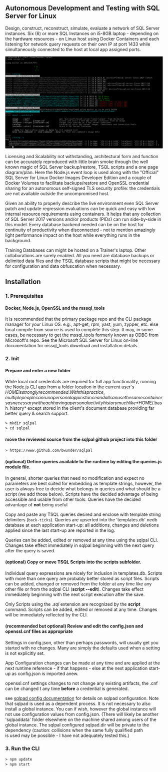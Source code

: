 ## Autonomous Development and Testing with SQL Server for Linux
Design, construct, reconstruct, simulate, evaluate a network of SQL Server instances.
Six (6) or more SQL Instances on i5-8GB laptop - depending on the hardware resources - on
Linux host using Docker Containers and each listening for network query requests on their
own IP at port 1433 while simultaneously connected to the host at local app assigned ports.

![Image](./docs/catalog.png)

Licensing and Scalability not withstanding, architectural form and function can be accurately
reproduced with little brain smoke through the well known magic of SQL Server backup/restore,
TSQL scripts and a one page diagram/plan. Here the Node.js event loop is used along with the
"Official" SQL Server for Linux Docker Images Developer Edition and a couple of Docker Volumes
to facilitate backups/restore and OpenSSL credential sharing for an autonomous self-signed
TLS security profile: the credentials are not available outside the uncompromised host.

Given an ability to properly describe the live environment even SQL Server patch and update
regression evaluations can be quick and easy with low internal resource requirements using
containers. It helps that any collection of SQL Server 2017 versions and/or products (PIDs)
can run side-by-side in this model. Every database backend needed can be on the host for
continuity of productivity when disconnected - not to mention amazingly light performance
impact on the host while everything runs in the background.

Training Databases can might be hosted on a Trainer's laptop. Other collaborations are surely
enabled. All you need are database backups or delimited data files and the TSQL database scripts
that might be necessary for configuration and data obfuscation when necessary.

## Installation

### 1. Prerequisites
#### Docker, Node.js, OpenSSL and the mssql_tools

It is recommended that the primary package repo and the CLI package manager for your Linux
OS. e.g., apt-get, rpm, yast, yum, zypper, etc. else local compile from source is used to
complete this step. It may, in some cases, be necessary to get the mssql_tools formerly known
as ODBC from Microsoft's repo. See the Microsoft SQL Server for Linux on-line documentation
for mssql_tools download and installation details.

### 2. Init
#### Prepare and enter a new folder

While local root credentials are required for full app functionality, running
the Node.js CLI app from a folder location in the current user's $HOME is strongly recommended.
With this practice, multiple people can run a personal app instance and all can use the same
containers as necessary with each having a personal activity history much like *$HOME/.bash_history*
except stored in the client's document database providing far better query & search support.

    > mkdir sqlpal
    > cd sqlpal

#### move the reviewed source from the sqlpal github project into this folder

    > https://www.github.com/bwunder/sqlpal

#### (optional) Define queries available to the runtime by editing the queries.js module file.

In general, shorter queries that need no modification and expect no parameters are
best suited for embedding as template strings, however, the user is always free to decide what
belongs in queries and what should be a script (we add those below). Scripts have the decided
advantage of being accessible and usable from other tools. Queries have the decided advantage
of __not__ being useful

Copy and paste any TSQL queries desired and enclose with template string delimiters (`back-ticks`).
Queries are upserted into the 'templates.db' nedb database at each application start-up: all
additions, changes and deletions applied since the last start-up are reported in the log.

Queries can be added, edited or removed at any time using the sqlpal CLI. Changes take effect immediately
in sqlpal beginning with the next query after the query is saved.

#### (optional) Copy or move TSQL Scripts into the scripts subfolder.

Individual query expressions are nicely for inclusion in templates.db. Scripts with more than one
query are probably better stored as script files. Scripts can be added, changed or removed from the
folder at any time like any other file or from the sqlpal CLI (**script <file-name> --edit**). Changes
take effect immediately beginning with the next script execution after the save.

Only Scripts using the *.sql* extension are recognized by the **script** command. Scripts can be added,
edited or removed at any time. Changes will be immediately reflected by the CLI.  

#### (recommended but optional) Review and edit the config.json and openssl.cnf files as appropriate

Settings in config.json, other than perhaps passwords, will usually get you started with no changes.
Many are simply the defaults used when a setting is not explicitly set.

App Configuration changes can be made at any time and are applied at the next runtime reference - if
that happens - else at the next application start-up as config.json is imported anew.

openssl.cnf settings changes to not change any existing artifacts, the .cnf can be changed t any time
__before__ a credential is generated.

see [sqlpad config documentation](https://github.com/rickbergfalk/sqlpad/blob/master/server/lib/config/configItems.js)
for details on sqlpad configuration. Note that sqlpad is used as a dependent process. It is
not necessary to also install a global instance. You can if wish, however the global instance
will not use configuration values from config.json. (There will likely be another 'sqlpaddata'
folder elsewhere on the machine shared among users of the global instance.  The sqlpal configured
sqlpad.dir will be private to the dependency (caution: collisions when the same fully qualified path  
is used may be possible - I have not adequately tested this.)

### 3. Run the CLI

    > npm update
    > npm start
